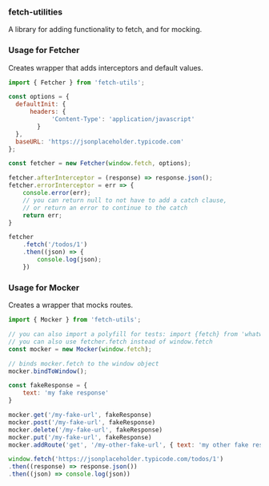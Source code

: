 ### fetch-utilities

A library for adding functionality to fetch, and for mocking.

### Usage for Fetcher

Creates wrapper that adds interceptors and default values.

```js
import { Fetcher } from 'fetch-utils';

const options = {
  defaultInit: {
      headers: {
            'Content-Type': 'application/javascript'
        }  
  },
  baseURL: 'https://jsonplaceholder.typicode.com'
};

const fetcher = new Fetcher(window.fetch, options);

fetcher.afterInterceptor = (response) => response.json();
fetcher.errorInterceptor = err => {
    console.error(err);
    // you can return null to not have to add a catch clause, 
    // or return an error to continue to the catch
    return err; 
}

fetcher
    .fetch('/todos/1')
    .then((json) => {
        console.log(json);
    })
```

### Usage for Mocker

Creates a wrapper that mocks routes.

```js
import { Mocker } from 'fetch-utils';

// you can also import a polyfill for tests: import {fetch} from 'whatwg-fetch';
// you can also use fetcher.fetch instead of window.fetch
const mocker = new Mocker(window.fetch);

// binds mocker.fetch to the window object
mocker.bindToWindow();

const fakeResponse = {
    text: 'my fake response'
}

mocker.get('/my-fake-url', fakeResponse)
mocker.post('/my-fake-url', fakeResponse)
mocker.delete('/my-fake-url', fakeResponse)
mocker.put('/my-fake-url', fakeResponse)
mocker.addRoute('get', '/my-other-fake-url', { text: 'my other fake response' })

window.fetch('https://jsonplaceholder.typicode.com/todos/1')
.then((response) => response.json())
.then((json) => console.log(json))
```
